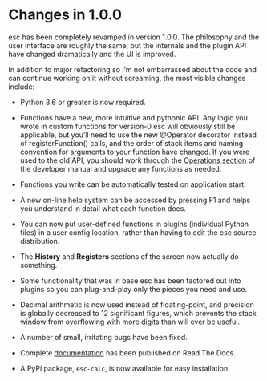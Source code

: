 Changes in 1.0.0
================

esc has been completely revamped in version 1.0.0. The philosophy and the user
interface are roughly the same, but the internals and the plugin API have
changed dramatically and the UI is improved.

In addition to major refactoring so I’m not embarrassed about the code and can
continue working on it without screaming, the most visible changes include:

* Python 3.6 or greater is now required.

* Functions have a new, more intuitive and pythonic API. Any logic you wrote in
  custom functions for version-0 esc will obviously still be applicable, but
  you’ll need to use the new @Operator decorator instead of registerFunction()
  calls, and the order of stack items and naming convention for arguments to
  your function have changed. If you were used to the old API, you should work
  through the [Operations section][] of the developer manual and upgrade any
  functions as needed.

* Functions you write can be automatically tested on application start.

* A new on-line help system can be accessed by pressing F1 and helps you
  understand in detail what each function does.

* You can now put user-defined functions in plugins (individual Python files) in
  a user config location, rather than having to edit the esc source
  distribution.

* The **History** and **Registers** sections of the screen now actually
  do something.

* Some functionality that was in base esc has been factored out into plugins so
  you can plug-and-play only the pieces you need and use.

* Decimal arithmetic is now used instead of floating-point, and precision is
  globally decreased to 12 significant figures, which prevents the
  stack window from overflowing with more digits than will ever be useful.

* A number of small, irritating bugs have been fixed.

* Complete [documentation][] has been published on Read The Docs.

* A PyPi package, `esc-calc`, is now available for easy installation.


[documentation]: https://esc-calc.readthedocs.io/en/
[Operations section]: https://esc-calc.readthedocs.io/en/master/hacking-esc/operations.html
